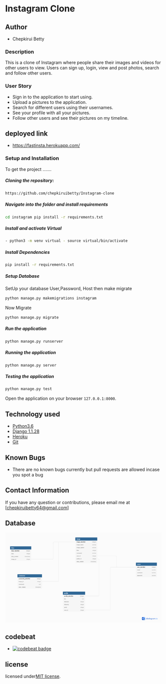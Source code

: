 # Instagram Clone

## Author
- Chepkirui Betty
### Description  
This is a clone of  Instagram where people share their  images and videos for other users to view. 
Users can sign up, login, view and post photos, search and follow other users.  

### User Story  
  
* Sign in to the application to start using.  
* Upload a pictures to the application. 
* Search for different users using their usernames.  
* See your profile with all your pictures.  
* Follow other users and see their pictures on my timeline.  
  
## deployed link
- https://fastinsta.herokuapp.com/

  
### Setup and Installation  
To get the project .......  
  
##### Cloning the repository:  
 ```bash 
 https://github.com/chepkiruibetty/Instagram-clone
```
##### Navigate into the folder and install requirements  
 ```bash 
cd instagram pip install -r requirements.txt 
```
##### Install and activate Virtual  
 ```bash 
- python3 -m venv virtual - source virtual/bin/activate  
```  
##### Install Dependencies  
 ```bash 
 pip install -r requirements.txt 
```  
 ##### Setup Database  
  SetUp your database User,Password, Host then make migrate  
 ```bash 
python manage.py makemigrations instagram
 ``` 
 Now Migrate  
 ```bash 
 python manage.py migrate 
```
##### Run the application  
 ```bash 
 python manage.py runserver 
``` 
##### Running the application  
 ```bash 
 python manage.py server 
```
##### Testing the application  
 ```bash 
 python manage.py test 
```
Open the application on your browser `127.0.0.1:8000`.  
  
  
## Technology used  
  
* [Python3.6](https://www.python.org/)  
* [Django 1.1.28](https://docs.djangoproject.com/en/1.11/)  
* [Heroku](https://heroku.com)  
* [Git]()
  
  
## Known Bugs  
* There are no known bugs currently but pull requests are allowed incase you spot a bug  
  
## Contact Information   
If you have any question or contributions, please email me at [chepkiruibetty64@gmail.com]  

## Database
<img src="db/diagram.png">

## codebeat
- [![codebeat badge](https://codebeat.co/badges/05f71e99-9f1d-4076-a6dc-5a2412c940da)](https://codebeat.co/projects/github-com-chepkiruibetty-instagram-clone-master)

## license

licensed under[MIT license](license).
  